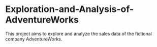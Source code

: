 # Exploration-and-Analysis-of-AdventureWorks
This project aims to explore and analyze the sales data of the fictional company AdventureWorks. 
